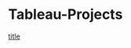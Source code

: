 # Tableau-Projects
[title](https://https://public.tableau.com/app/profile/dianne.broomfield.carter/viz/GlobalSuperstore_17417040355210/Dashboard1)
